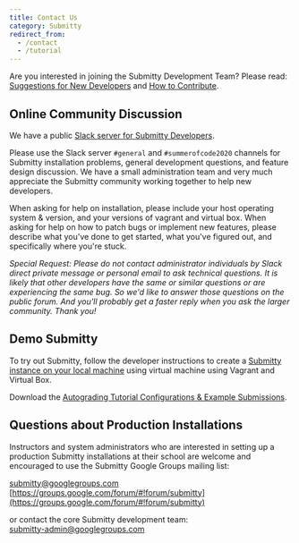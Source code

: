 ```yaml
---
title: Contact Us
category: Submitty
redirect_from:
  - /contact
  - /tutorial
---
```


Are you interested in joining the Submitty Development Team?  Please read:  
[Suggestions for New Developers](/developer)  and  [How to Contribute](/developer/how_to_contribute).


## Online Community Discussion

We have a public [Slack server for Submitty Developers](https://join.slack.com/t/submitty/shared_invite/enQtMzE1NzgyMzUzNzI5LWZhOGM4NWU4M2U3ZmM2ZmM5NTYwNjk3NTc5Yjg1ZGRlYzU1MjcwYWNkNGYxZjk2YTk3ZmEyODY3MjEyOTc0M2E).

Please use the Slack server `#general` and `#summerofcode2020` channels
for Submitty installation problems, general development questions, and
feature design discussion.  We have a small administration team and
very much appreciate the Submitty community working together to help new
developers.

When asking for help on installation, please include your host
operating system & version, and your versions of vagrant and virtual
box.  When asking for help on how to patch bugs or implement new features,
please describe what you've done to get started, what you've figured
out, and specifically where you're stuck.

_Special Request: Please do not contact administrator individuals by Slack
direct private message or personal email to ask technical questions.
It is likely that other developers have the same or similar questions
or are experiencing the same bug.  So we'd like to answer those questions
on the public forum.  And you'll probably get a faster reply when you
ask the larger community.  Thank you!_


## Demo Submitty

To try out Submitty, follow the developer instructions to create a
[Submitty instance on your local machine](http://submitty.org/developer/vm_install_using_vagrant)
using virtual machine using Vagrant and Virtual Box.

Download the [Autograding Tutorial Configurations & Example Submissions](https://github.com/Submitty/Tutorial/archive/main.zip).



## Questions about Production Installations

Instructors and system administrators who are interested in setting up a
production Submitty installations at their school are welcome and encouraged to
use the Submitty Google Groups mailing list:

[submitty@googlegroups.com](mailto:submitty@googlegroups.com)  
[https://groups.google.com/forum/#!forum/submitty](https://groups.google.com/forum/#!forum/submitty)  

or contact the core Submitty development team:  
[submitty-admin@googlegroups.com](mailto:submitty-admin@googlegroups.com)






